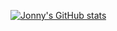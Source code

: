 [![Jonny's GitHub stats](https://github-readme-stats.vercel.app/api?username=JonnyBoy2000)](https://github.com/anuraghazra/github-readme-stats)
